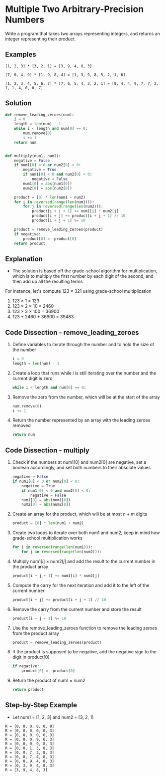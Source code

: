 # Multiple Two Arbitrary-Precision Numbers
Write a program that takes two arrays representing integers, and returns an integer representing their product.  
  
## Examples
```
[1, 2, 3] * [3, 2, 1] = [3, 9, 4, 8, 3]

[7, 0, 4, 9] * [1, 9, 8, 4] = [1, 3, 9, 8, 5, 2, 1, 6]

[1, 2, 3, 4, 5, 6, 7] * [7, 6, 5, 4, 3, 2, 1] = [9, 4, 4, 9, 7, 7, 2, 1, 1, 4, 0, 0, 7]
```
  
## Solution
```python
def remove_leading_zeroes(num):
    i = 0
    length = len(num) - 1
    while i < length and num[0] == 0:
        num.remove(0)
        i += 1
    return num


def multiply(num1, num2):
    negative = False
    if num1[0] < 0 or num2[0] < 0:
        negative = True
        if num1[0] < 0 and num2[0] < 0:
            negative = False
        num1[0] = abs(num1[0])
        num2[0] = abs(num2[0])

    product = [0] * len(num1 + num2)
    for i in reversed(range(len(num1))):
        for j in reversed(range(len(num2))):
            product[i + j + 1] += num1[i] * num2[j]
            product[i + j] += product[i + j + 1] // 10
            product[i + j + 1] %= 10

    product = remove_leading_zeroes(product)
    if negative:
        product[0] = -product[0]
    return product
```
  
## Explanation
* The solution is based off the grade-school algorithm for multiplication, which is to multiply the first number by each digit of the second, and then add up all the resulting terms  
  
For instance, let's compute 123 &times; 321 using grade-school multiplication  
1. 123 &times; 1 = 123  
2. 123 &times; 2 &times; 10 = 2460  
3. 123 &times; 3 &times; 100 = 36900  
4. 123 &plus; 2460 &plus; 36900 = 39483  
  
## Code Dissection - remove_leading_zeroes
1. Define variables to iterate through the number and to hold the size of the number  
    ```python
    i = 0
    length = len(num) - 1
    ```
2. Create a loop that runs while _i_ is still iterating over the number and the current digit is zero  
    ```python
    while i < length and num[0] == 0:
    ```
3. Remove the zero from the number, which will be at the start of the array  
    ```python
    num.remove(0)
    i += 1
    ```
4. Return the number represented by an array with the leading zeroes removed  
    ```python
    return num
    ```
  
## Code Dissection - multiply
1. Check if the numbers at num1[0] and num2[0] are negative, set a boolean accordingly, and set both numbers to their absolute values  
    ```python
    negative = False
    if num1[0] < 0 or num2[0] < 0:
        negative = True
        if num1[0] < 0 and num2[0] < 0:
            negative = False
        num1[0] = abs(num1[0])
        num2[0] = abs(num2[0])
    ```
2. Create an array for the product, which will be at most _n_ + _m_ digits  
    ```python
    product = [0] * len(num1 + num2)
    ```
3. Create two loops to iterate over both num1 and num2, keep in mind how grade-school multiplication works  
    ```python
    for i in reversed(range(len(num1))):
        for j in reversed(range(len(num2))):
    ```
4. Multiply num1[_i_] &times; num2[_j_] and add the result to the current number in the product array  
    ```python
    product[i + j + 1] += num1[i] * num2[j]
    ```
5. Compute the carry for the next iteration and add it to the left of the current number  
    ```python
    product[i + j] += product[i + j + 1] // 10
    ```
6. Remove the carry from the current number and store the result  
    ```python
    product[i + j + 1] %= 10
    ```
7. Use the remove_leading_zeroes function to remove the leading zeroes from the product array  
    ```python
    product = remove_leading_zeroes(product)
8. If the product is supposed to be negative, add the negative sign to the digit in product[0]  
    ```python
    if negative:
        product[0] = -product[0]
    ```
9. Return the product of num1 &times; num2  
    ```python
    return product
    ```
  
## Step-by-Step Example
* Let num1 = [1, 2, 3] and num2 = [3, 2, 1]  
```
R = [0, 0, 0, 0, 0, 0]
R = [0, 0, 0, 0, 0, 3]
R = [0, 0, 0, 0, 6, 3]
R = [0, 0, 0, 9, 6, 3]
R = [0, 0, 0, 9, 8, 3]
R = [0, 0, 1, 3, 8, 3]
R = [0, 0, 7, 3, 8, 3]
R = [0, 0, 7, 4, 8, 3]
R = [0, 0, 9, 4, 8, 3]
R = [0, 3, 9, 4, 8, 3]
R = [3, 9, 4, 8, 3]
```